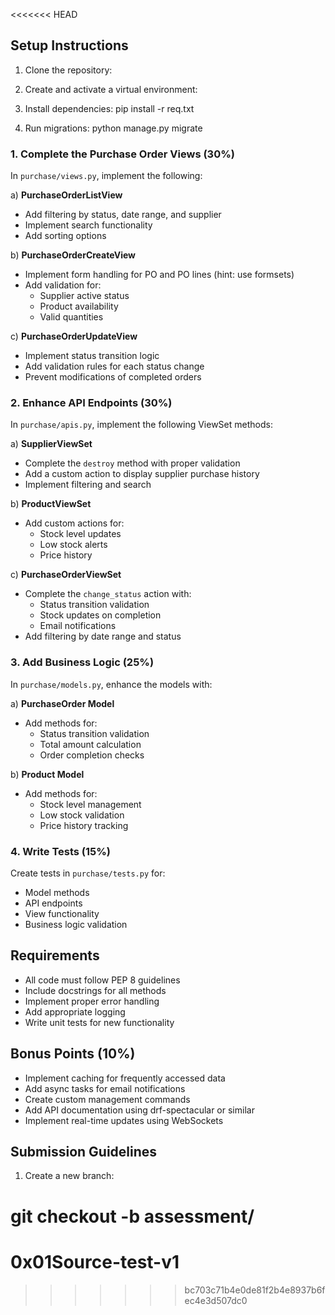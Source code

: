 <<<<<<< HEAD
## Setup Instructions

1. Clone the repository:

2. Create and activate a virtual environment:

3. Install dependencies:
pip install -r req.txt

4. Run migrations:
python manage.py migrate



### 1. Complete the Purchase Order Views (30%)
In `purchase/views.py`, implement the following:

a) **PurchaseOrderListView**
- Add filtering by status, date range, and supplier
- Implement search functionality
- Add sorting options

b) **PurchaseOrderCreateView**
- Implement form handling for PO and PO lines (hint: use formsets)
- Add validation for:
  - Supplier active status
  - Product availability
  - Valid quantities

c) **PurchaseOrderUpdateView**
- Implement status transition logic
- Add validation rules for each status change
- Prevent modifications of completed orders

### 2. Enhance API Endpoints (30%)
In `purchase/apis.py`, implement the following ViewSet methods:

a) **SupplierViewSet**
- Complete the `destroy` method with proper validation
- Add a custom action to display supplier purchase history
- Implement filtering and search

b) **ProductViewSet**
- Add custom actions for:
  - Stock level updates
  - Low stock alerts
  - Price history

c) **PurchaseOrderViewSet**
- Complete the `change_status` action with:
  - Status transition validation
  - Stock updates on completion
  - Email notifications
- Add filtering by date range and status

### 3. Add Business Logic (25%)
In `purchase/models.py`, enhance the models with:

a) **PurchaseOrder Model**
- Add methods for:
  - Status transition validation
  - Total amount calculation
  - Order completion checks

b) **Product Model**
- Add methods for:
  - Stock level management
  - Low stock validation
  - Price history tracking

### 4. Write Tests (15%)
Create tests in `purchase/tests.py` for:
- Model methods
- API endpoints
- View functionality
- Business logic validation

## Requirements

- All code must follow PEP 8 guidelines
- Include docstrings for all methods
- Implement proper error handling
- Add appropriate logging
- Write unit tests for new functionality

## Bonus Points (10%)

- Implement caching for frequently accessed data
- Add async tasks for email notifications
- Create custom management commands
- Add API documentation using drf-spectacular or similar
- Implement real-time updates using WebSockets

## Submission Guidelines

1. Create a new branch:



git checkout -b assessment/<your-name>
=======
# 0x01Source-test-v1
>>>>>>> bc703c71b4e0de81f2b4e8937b6fec4e3d507dc0
